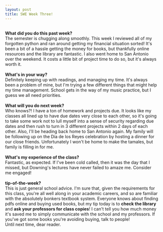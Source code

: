 ```yaml
---
layout: post
title: SWE Week Three!
---
```


<br><b>What did you do this past week?</b><br>
The semester is chugging along smoothly. This week I reviewed all of my forgotten python and ran around getting my financial situation sorted! It's been a bit of a hassle getting the money for books, but thankfully online resources and the library are fantastic. I also went home to San Antonio over the weekend. It costs a little bit of project time to do so, but it's always worth it.<br>
<br><b>What's in your way?</b><br>
Definitely keeping up with readings, and managing my time. It's always been a problem of mine, but I'm trying a few different things that might help my time management. School gets in the way of my music practice, but I guess we all need priorities.<br>
<br><b>What will you do next week?</b><br>
Who knows?! I have a ton of homework and projects due. It looks like my classes all lined up to have due dates very close to each other, so it's going to take some work not to lull myself into a sense of security regarding due dates and then rush to turn in 3 different projects within 2 days of each other. Also, I'll be heading back home to San Antonio again. My family will be following up on the Dia de los Reyes celebration by hosting a dinner for our close friends. Unfortunately I won't be home to make the tamales, but family is filling in for me.<br>
<br><b>What's my experience of the class?</b><br>
Fantastic, as expected. If I've been cold called, then it was the day that I missed, but Downing's lectures have never failed to amaze me. Consider me engaged!<br>
<br><b>tip-of-the-week?</b><br>
This is just general school advice. I'm sure that, given the requirements for this class, you're all well along in your academic careers, and so are familiar with the absolutely bonkers textbook system. Everyone knows about finding pdfs online and buying used books, but my tip today is to <b>check the library</b> and <b>ask your professors for class copies</b>! I can't tell you how much money it's saved me to simply communicate with the school and my professors. If you've got some books you're avoiding buying, talk to people!<br>
Until next time, dear reader.

